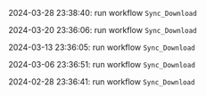2024-03-28 23:38:40: run workflow `Sync_Download` 

2024-03-20 23:36:06: run workflow `Sync_Download` 

2024-03-13 23:36:05: run workflow `Sync_Download` 

2024-03-06 23:36:51: run workflow `Sync_Download` 

2024-02-28 23:36:41: run workflow `Sync_Download` 


